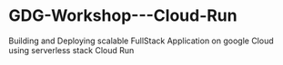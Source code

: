 # GDG-Workshop---Cloud-Run
Building and Deploying scalable FullStack Application on google Cloud using serverless stack Cloud Run
